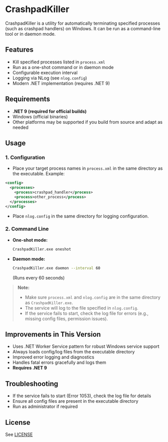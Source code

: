 ﻿# CrashpadKiller

CrashpadKiller is a utility for automatically terminating specified processes (such as crashpad handlers) on Windows. It can be run as a command-line tool or in daemon mode.

## Features
- Kill specified processes listed in `process.xml`
- Run as a one-shot command or in daemon mode
- Configurable execution interval
- Logging via NLog (see `nlog.config`)
- Modern .NET implementation (requires .NET 9)

## Requirements
- **.NET 9 (required for official builds)**
- Windows (official binaries)
- Other platforms may be supported if you build from source and adapt as needed

## Usage

### 1. Configuration
- Place your target process names in `process.xml` in the same directory as the executable. Example:

```xml
<config>
  <processes>
    <process>crashpad_handler</process>
    <process>other_process</process>
  </processes>
</config>
```

- Place `nlog.config` in the same directory for logging configuration.

### 2. Command Line

- **One-shot mode:**
  ```sh
  CrashpadKiller.exe oneshot
  ```
- **Daemon mode:**
  ```sh
  CrashpadKiller.exe daemon --interval 60
  ```
  (Runs every 60 seconds)

> **Note:**
> - Make sure `process.xml` and `nlog.config` are in the same directory as `CrashpadKiller.exe`.
> - The service will log to the file specified in `nlog.config`.
> - If the service fails to start, check the log file for errors (e.g., missing config files, permission issues).

## Improvements in This Version
- Uses .NET Worker Service pattern for robust Windows service support
- Always loads config/log files from the executable directory
- Improved error logging and diagnostics
- Handles fatal errors gracefully and logs them
- **Requires .NET 9**

## Troubleshooting
- If the service fails to start (Error 1053), check the log file for details
- Ensure all config files are present in the executable directory
- Run as administrator if required

## License
See [LICENSE](LICENSE)

